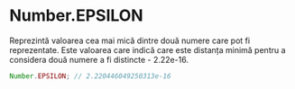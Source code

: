 # Number.EPSILON

Reprezintă valoarea cea mai mică dintre două numere care pot fi reprezentate. Este valoarea care indică care este distanța minimă pentru a considera două numere a fi distincte - 2.22e-16.

```javascript
Number.EPSILON; // 2.220446049250313e-16
```
